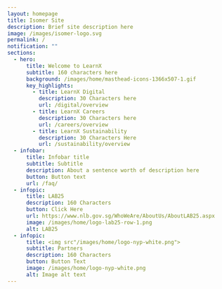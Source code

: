 ```yaml
---
layout: homepage
title: Isomer Site
description: Brief site description here
image: /images/isomer-logo.svg
permalink: /
notification: ""
sections:
  - hero:
      title: Welcome to LearnX
      subtitle: 160 characters here
      background: /images/home/masthead-icons-1366x507-1.gif
      key_highlights:
        - title: LearnX Digital
          description: 30 Characters here
          url: /digital/overview
        - title: LearnX Careers
          description: 30 Characters here
          url: /careers/overview
        - title: LearnX Sustainability
          description: 30 Characters Here
          url: /sustainability/overview
  - infobar:
      title: Infobar title
      subtitle: Subtitle
      description: About a sentence worth of description here
      button: Button text
      url: /faq/
  - infopic:
      title: LAB25
      description: 160 Characters
      button: Click Here
      url: https://www.nlb.gov.sg/WhoWeAre/AboutUs/AboutLAB25.aspx
      image: /images/home/logo-lab25-row-1.png
      alt: LAB25
  - infopic:
      title: <img src"/images/home/logo-nyp-white.png">
      subtitle: Partners
      description: 160 Characters
      button: Button Text
      image: /images/home/logo-nyp-white.png
      alt: Image alt text
---
```

